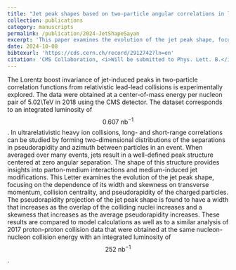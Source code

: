 ```yaml
---
title: "Jet peak shapes based on two-particle angular correlations in lead-lead collisions at $$\\sqrt{s_{_{\\text{NN}}}} = 5.02~\\text{TeV}$$"
collection: publications
category: manuscripts
permalink: /publication/2024-JetShapeSayan
excerpt: 'This paper examines the evolution of the jet peak shape, focusing on the dependence of its width and skewness on transverse momentum, collision centrality, and pseudorapidity of the charged particles.'
date: 2024-10-08
bibtexurl: 'https://cds.cern.ch/record/2912742?ln=en'
citation: 'CMS Collaboration, <i>Will be submitted to Phys. Lett. B.</i>, Approved by the Collaboration.'
---
```

The Lorentz boost invariance of jet-induced peaks in two-particle correlation functions from relativistic lead-lead collisions is experimentally explored. The data were obtained at a center-of-mass energy per nucleon pair of 5.02\TeV in 2018 using the CMS detector. The dataset corresponds to an integrated luminosity of $$0.607~\mathrm{nb}^{-1}$$. In ultrarelativistic heavy ion collisions, long- and short-range correlations can be studied by forming two-dimensional distributions of the separations in pseudorapidity and azimuth between particles in an event. When averaged over many events, jets result in a well-defined peak structure centered at zero angular separation. The shape of this structure provides insights into parton-medium interactions and medium-induced jet modifications. This Letter examines the evolution of the jet peak shape, focusing on the dependence of its width and skewness on transverse momentum, collision centrality, and pseudorapidity of the charged particles. The pseudorapidity projection of the jet peak shape is found to have a width that increases as the overlap of the colliding nuclei increases and a skewness that increases as the average pseudorapidity increases. These results are compared to model calculations as well as to a similar analysis of 2017 proton-proton collision data that were obtained at the same nucleon-nucleon collision energy with an integrated luminosity of $$252~\mathrm{nb}^{-1}$$.